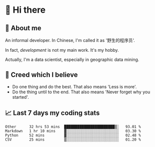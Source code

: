 # 👋 Hi there

## :speech_balloon: About me

An informal developer. In Chinese, I'm called it as '野生的程序员'.

In fact, _development_ is not my main work. It's my hobby.

Actually, I'm a data scientist, especially in geographic data mining.

## :see_no_evil: Creed which I believe

- Do one thing and do the best. That also means 'Less is more'.
- Do the thing until to the end. That also means 'Never forget why you started'.

## :chart_with_upwards_trend: Last 7 days my coding stats

<!--START_SECTION:waka-->
```text
Other      32 hrs 53 mins  ███████████████████████▒░   93.01 % 
Markdown   1 hr 10 mins    ▓░░░░░░░░░░░░░░░░░░░░░░░░   03.30 % 
Python     52 mins         ▓░░░░░░░░░░░░░░░░░░░░░░░░   02.48 % 
CSV        25 mins         ▒░░░░░░░░░░░░░░░░░░░░░░░░   01.20 % 
```
<!--END_SECTION:waka-->
